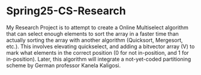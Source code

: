 # Spring25-CS-Research

My Research Project is to attempt to create a Online Multiselect algorithm that can select enough elements to sort the array in a faster time than actually sorting the array with another algorithm (Quicksort, Mergesort, etc.). This involves elevating quickselect, and adding a bitvector array (V) to mark what elements in the correct position (0 for not in-position, and 1 for in-position). Later, this algorithm will integrate a not-yet-coded partitioning scheme by German professor Kanela Kaligosi.
